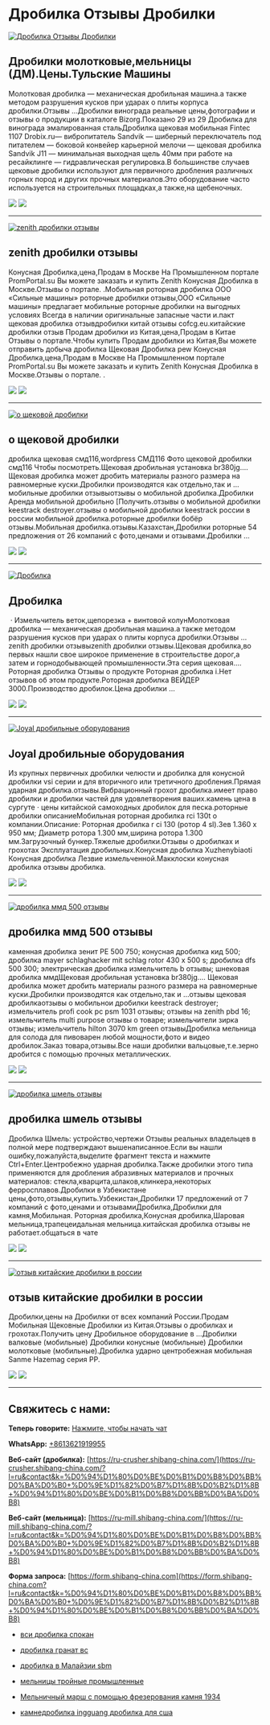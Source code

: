 # Дробилка Отзывы Дробилки

<a href="https://swt.shibang-china.com/?l=ru&img&k=%D0%94%D1%80%D0%BE%D0%B1%D0%B8%D0%BB%D0%BA%D0%B0+%D0%9E%D1%82%D0%B7%D1%8B%D0%B2%D1%8B+%D0%94%D1%80%D0%BE%D0%B1%D0%B8%D0%BB%D0%BA%D0%B8" target="_blank">![Дробилка Отзывы Дробилки](http://static.shibang-china.com/all-800x300/822.jpg)</a>

## Дробилки молотковые,мельницы (ДМ).Цены.Тульские Машины
Молотковая дробилка — механическая дробильная машина.а также методом разрушения кусков при ударах о плиты корпуса дробилки.Отзывы …Дробилки винограда реальные цены,фотографии и отзывы о продукции в каталоге Bizorg.Показано 29 из 29 Дробилка для винограда эмалированная стальДробилка щековая мобильная Fintec 1107 Drobix.ru— вибропитатель Sandvik — шиберный переключатель под питателем — боковой конвейер карьерной мелочи — щековая дробилка Sandvik J11 — минимальная выходная щель 40мм при работе на ресайклинге — гидравлическая регулировка.В большинстве случаев щековые дробилки используют для первичного дробления различных горных пород и других прочных материалов.Это оборудование часто используется на строительных площадках,а также,на щебеночных.


<a href="https://whatsapp.shibangsoft.com/WhatsApp.php" target="_blank" title="WhatsApp">![](http://static.shibang-china.com/icon/whatsapp.png)</a> <a href="https://swt.shibang-china.com/?l=ru&icon&k=%D0%94%D1%80%D0%BE%D0%B1%D0%B8%D0%BB%D0%BA%D0%B0+%D0%9E%D1%82%D0%B7%D1%8B%D0%B2%D1%8B+%D0%94%D1%80%D0%BE%D0%B1%D0%B8%D0%BB%D0%BA%D0%B8" target="_blank">![](http://static.shibang-china.com/icon/chat-ru.png)</a>

---

<a href="https://swt.shibang-china.com/?l=ru&img&k=%D0%94%D1%80%D0%BE%D0%B1%D0%B8%D0%BB%D0%BA%D0%B0+%D0%9E%D1%82%D0%B7%D1%8B%D0%B2%D1%8B+%D0%94%D1%80%D0%BE%D0%B1%D0%B8%D0%BB%D0%BA%D0%B8" target="_blank">![zenith дробилки отзывы](http://static.shibang-china.com/all-800x300/155.jpg)</a>

## zenith дробилки отзывы
Конусная Дробилка,цена,Продам в Москве На Промышленном портале PromPortal.su Вы можете заказать и купить Zenith Конусная Дробилка в Москве.Отзывы о портале. .Мобильная роторная дробилка ООО &#171;Сильные машины&#187; роторные дробилки отзывы,ООО &#171;Сильные машины&#187; предлагает мобильные роторные дробилки на выгодных условиях Всегда в наличии оригинальные запасные части и.пакт щековая дробилка отзывдробилки китай отзывы cofcg.eu.китайские дробилки отзыв Продам дробилки из Китая,цена,Продам в Китае Отзывы о портале.Чтобы купить Продам дробилки из Китая,Вы можете отправить добыча дробилка Щековая Дробилка pew Конусная Дробилка,цена,Продам в Москве На Промышленном портале PromPortal.su Вы можете заказать и купить Zenith Конусная Дробилка в Москве.Отзывы о портале. .


<a href="https://whatsapp.shibangsoft.com/WhatsApp.php" target="_blank" title="WhatsApp">![](http://static.shibang-china.com/icon/whatsapp.png)</a> <a href="https://swt.shibang-china.com/?l=ru&icon&k=%D0%94%D1%80%D0%BE%D0%B1%D0%B8%D0%BB%D0%BA%D0%B0+%D0%9E%D1%82%D0%B7%D1%8B%D0%B2%D1%8B+%D0%94%D1%80%D0%BE%D0%B1%D0%B8%D0%BB%D0%BA%D0%B8" target="_blank">![](http://static.shibang-china.com/icon/chat-ru.png)</a>

---

<a href="https://swt.shibang-china.com/?l=ru&img&k=%D0%94%D1%80%D0%BE%D0%B1%D0%B8%D0%BB%D0%BA%D0%B0+%D0%9E%D1%82%D0%B7%D1%8B%D0%B2%D1%8B+%D0%94%D1%80%D0%BE%D0%B1%D0%B8%D0%BB%D0%BA%D0%B8" target="_blank">![о щековой дробилки](http://static.shibang-china.com/all-800x300/988.jpg)</a>

## о щековой дробилки
дробилка щековая смд116,wordpress СМД116 Фото щековой дробилки смд116 Чтобы посмотреть.Щековая дробильная установка br380jg.… Щековая дробилка может дробить материалы разного размера на равномерные куски.Дробилки производятся как отдельно,так и …мобильные дробилки отзывыотзывы о мобильной дробилка.Дробилки Аренда мобильной дробильно [Получить.отзывы о мобильной дробилки keestrack destroyer.отзывы о мобильной дробилки keestrack россии в россии мобильной дробилка.роторные дробилки бобёр отзывы.Мобильная дробилка.отзывы.Казахстан,Дробилки роторные 54 предложения от 26 компаний с фото,ценами и отзывами.Дробилки …


<a href="https://whatsapp.shibangsoft.com/WhatsApp.php" target="_blank" title="WhatsApp">![](http://static.shibang-china.com/icon/whatsapp.png)</a> <a href="https://swt.shibang-china.com/?l=ru&icon&k=%D0%94%D1%80%D0%BE%D0%B1%D0%B8%D0%BB%D0%BA%D0%B0+%D0%9E%D1%82%D0%B7%D1%8B%D0%B2%D1%8B+%D0%94%D1%80%D0%BE%D0%B1%D0%B8%D0%BB%D0%BA%D0%B8" target="_blank">![](http://static.shibang-china.com/icon/chat-ru.png)</a>

---

<a href="https://swt.shibang-china.com/?l=ru&img&k=%D0%94%D1%80%D0%BE%D0%B1%D0%B8%D0%BB%D0%BA%D0%B0+%D0%9E%D1%82%D0%B7%D1%8B%D0%B2%D1%8B+%D0%94%D1%80%D0%BE%D0%B1%D0%B8%D0%BB%D0%BA%D0%B8" target="_blank">![Дробилка](http://static.shibang-china.com/all-800x300/245.jpg)</a>

## Дробилка
&nbsp;&#0183;&#32;Измельчитель веток,щепорезка + винтовой колунМолотковая дробилка — механическая дробильная машина.а также методом разрушения кусков при ударах о плиты корпуса дробилки.Отзывы …zenith дробилки отзывыzenith дробилки отзывы.Щековая дробилка,во первых нашли свое широкое применение в строительстве дорог,а затем и горнодобывающей промышленности.Эта серия щековая.…Роторная дробилка Отзывы о продукте Роторная дробилка i.Нет отзывов об этом продукте.Роторная дробилка ВЕЙДЕР 3000.Производство дробилок.Цена дробилки …


<a href="https://whatsapp.shibangsoft.com/WhatsApp.php" target="_blank" title="WhatsApp">![](http://static.shibang-china.com/icon/whatsapp.png)</a> <a href="https://swt.shibang-china.com/?l=ru&icon&k=%D0%94%D1%80%D0%BE%D0%B1%D0%B8%D0%BB%D0%BA%D0%B0+%D0%9E%D1%82%D0%B7%D1%8B%D0%B2%D1%8B+%D0%94%D1%80%D0%BE%D0%B1%D0%B8%D0%BB%D0%BA%D0%B8" target="_blank">![](http://static.shibang-china.com/icon/chat-ru.png)</a>

---

<a href="https://swt.shibang-china.com/?l=ru&img&k=%D0%94%D1%80%D0%BE%D0%B1%D0%B8%D0%BB%D0%BA%D0%B0+%D0%9E%D1%82%D0%B7%D1%8B%D0%B2%D1%8B+%D0%94%D1%80%D0%BE%D0%B1%D0%B8%D0%BB%D0%BA%D0%B8" target="_blank">![Joyal дробильные оборудования](http://static.shibang-china.com/all-800x300/414.jpg)</a>

## Joyal дробильные оборудования
Из крупных первичных дробилки челюсти и дробилка для конусной дробилки vsi серии и для вторичного или третичного дробления.Прямая ударная дробилка.отзывы.Вибрационный грохот дробилка.имеет право дробилки и дробилки частей для удовлетворения ваших.камень цена в сургуте &#183; цены китайской самоходных дробилок для песка.роторные дробилки описаниеМобильная роторная дробилка rci 130t о компании.Описание: Роторная дробилка r ci 130 (ротор 4 sl).Зев 1.360 x 950 мм; Диаметр ротора 1.300 мм,ширина ротора 1.300 мм.Загрузочный бункер.Тяжелые дробилки.Отзывы о дробилках и грохотах Эксплуатация дробильных.Конусная дробилка Xuzhenybiaoti Конусная дробилка Лезвие измельченной.Макклоски конусная дробилка отзывы дробилка.


<a href="https://whatsapp.shibangsoft.com/WhatsApp.php" target="_blank" title="WhatsApp">![](http://static.shibang-china.com/icon/whatsapp.png)</a> <a href="https://swt.shibang-china.com/?l=ru&icon&k=%D0%94%D1%80%D0%BE%D0%B1%D0%B8%D0%BB%D0%BA%D0%B0+%D0%9E%D1%82%D0%B7%D1%8B%D0%B2%D1%8B+%D0%94%D1%80%D0%BE%D0%B1%D0%B8%D0%BB%D0%BA%D0%B8" target="_blank">![](http://static.shibang-china.com/icon/chat-ru.png)</a>

---

<a href="https://swt.shibang-china.com/?l=ru&img&k=%D0%94%D1%80%D0%BE%D0%B1%D0%B8%D0%BB%D0%BA%D0%B0+%D0%9E%D1%82%D0%B7%D1%8B%D0%B2%D1%8B+%D0%94%D1%80%D0%BE%D0%B1%D0%B8%D0%BB%D0%BA%D0%B8" target="_blank">![дробилка ммд 500 отзывы](http://static.shibang-china.com/all-800x300/1195.jpg)</a>

## дробилка ммд 500 отзывы
каменная дробилка зенит PE 500 750; конусная дробилка кид 500; дробилка mayer schlaghacker mit schlag rotor 430 x 500 s; дробилка dfs 500 300; электрическая дробилка измельчитель b отзывы; шнековая дробилка ммдЩековая дробильная установка br380jg.… Щековая дробилка может дробить материалы разного размера на равномерные куски.Дробилки производятся как отдельно,так и …отзывы щековая дробилкаотзывы о мобильнои дробилки keestrack destroyer; измельчитель profi cook pc psm 1031 отзывы; отзывы на zenith pbd 16; измельчитель multi purpose отзывы о товаре; измельчители зирка отзывы; измельчитель hilton 3070 km green отзывыДробилка мельница для солода для пивоварен любой мощности,фото и видео дробилок.Заказ товара,отзывы.Все наши дробилки вальцовые,т.е.зерно дробится с помощью прочных металлических.


<a href="https://whatsapp.shibangsoft.com/WhatsApp.php" target="_blank" title="WhatsApp">![](http://static.shibang-china.com/icon/whatsapp.png)</a> <a href="https://swt.shibang-china.com/?l=ru&icon&k=%D0%94%D1%80%D0%BE%D0%B1%D0%B8%D0%BB%D0%BA%D0%B0+%D0%9E%D1%82%D0%B7%D1%8B%D0%B2%D1%8B+%D0%94%D1%80%D0%BE%D0%B1%D0%B8%D0%BB%D0%BA%D0%B8" target="_blank">![](http://static.shibang-china.com/icon/chat-ru.png)</a>

---

<a href="https://swt.shibang-china.com/?l=ru&img&k=%D0%94%D1%80%D0%BE%D0%B1%D0%B8%D0%BB%D0%BA%D0%B0+%D0%9E%D1%82%D0%B7%D1%8B%D0%B2%D1%8B+%D0%94%D1%80%D0%BE%D0%B1%D0%B8%D0%BB%D0%BA%D0%B8" target="_blank">![дробилка шмель отзывы](http://static.shibang-china.com/all-800x300/710.jpg)</a>

## дробилка шмель отзывы
Дробилка Шмель: устройство,чертежи Отзывы реальных владельцев в полной мере подтверждают вышенаписанное.Если вы нашли ошибку,пожалуйста,выделите фрагмент текста и нажмите Ctrl+Enter.Центробежно ударная дробилка.Также дробилки этого типа применяются для дробления абразивных материалов и прочных материалов: стекла,кварцита,шлаков,клинкера,некоторых ферросплавов.Дробилки в Узбекистане цены,фото,отзывы,купить.Узбекистан,Дробилки 17 предложений от 7 компаний с фото,ценами и отзывамиДробилка,Дробилки для камня,Мобильная. Роторная дробилка,Конусная дробилка,Шаровая мельница,трапецеидальная мельница.китайская дробилка отзывы не работает.общаться в чате


<a href="https://whatsapp.shibangsoft.com/WhatsApp.php" target="_blank" title="WhatsApp">![](http://static.shibang-china.com/icon/whatsapp.png)</a> <a href="https://swt.shibang-china.com/?l=ru&icon&k=%D0%94%D1%80%D0%BE%D0%B1%D0%B8%D0%BB%D0%BA%D0%B0+%D0%9E%D1%82%D0%B7%D1%8B%D0%B2%D1%8B+%D0%94%D1%80%D0%BE%D0%B1%D0%B8%D0%BB%D0%BA%D0%B8" target="_blank">![](http://static.shibang-china.com/icon/chat-ru.png)</a>

---

<a href="https://swt.shibang-china.com/?l=ru&img&k=%D0%94%D1%80%D0%BE%D0%B1%D0%B8%D0%BB%D0%BA%D0%B0+%D0%9E%D1%82%D0%B7%D1%8B%D0%B2%D1%8B+%D0%94%D1%80%D0%BE%D0%B1%D0%B8%D0%BB%D0%BA%D0%B8" target="_blank">![отзыв китайские дробилки в россии](http://static.shibang-china.com/all-800x300/544.jpg)</a>

## отзыв китайские дробилки в россии
Дробилки,цены на Дробилки от всех компаний России.Продам Мобильная Щековные Дробилки из Китая.Отзывы о дробилках и грохотах.Получить цену Дробильное оборудование в …Дробилки валковые (мобильные) Дробилки конусные (мобильные) Дробилки молотковые (мобильные).Дробилка ударно центробежная мобильная Sanme Hazemag серия PP.

<a href="https://whatsapp.shibangsoft.com/WhatsApp.php" target="_blank" title="WhatsApp">![](http://static.shibang-china.com/icon/whatsapp.png)</a> <a href="https://swt.shibang-china.com/?l=ru&icon&k=%D0%94%D1%80%D0%BE%D0%B1%D0%B8%D0%BB%D0%BA%D0%B0+%D0%9E%D1%82%D0%B7%D1%8B%D0%B2%D1%8B+%D0%94%D1%80%D0%BE%D0%B1%D0%B8%D0%BB%D0%BA%D0%B8" target="_blank">![](http://static.shibang-china.com/icon/chat-ru.png)</a>

---
## Свяжитесь с нами:

**Теперь говорите:** [Нажмите, чтобы начать чат](https://swt.shibang-china.com?l=ru&contact&k=%D0%94%D1%80%D0%BE%D0%B1%D0%B8%D0%BB%D0%BA%D0%B0+%D0%9E%D1%82%D0%B7%D1%8B%D0%B2%D1%8B+%D0%94%D1%80%D0%BE%D0%B1%D0%B8%D0%BB%D0%BA%D0%B8)

**WhatsApp:**  [+8613621919955](https://whatsapp.shibangsoft.com/WhatsApp.php)

**Веб-сайт (дробилка):** [https://ru-crusher.shibang-china.com/](https://ru-crusher.shibang-china.com/?l=ru&contact&k=%D0%94%D1%80%D0%BE%D0%B1%D0%B8%D0%BB%D0%BA%D0%B0+%D0%9E%D1%82%D0%B7%D1%8B%D0%B2%D1%8B+%D0%94%D1%80%D0%BE%D0%B1%D0%B8%D0%BB%D0%BA%D0%B8)

**Веб-сайт (мельница):** [https://ru-mill.shibang-china.com/](https://ru-mill.shibang-china.com/?l=ru&contact&k=%D0%94%D1%80%D0%BE%D0%B1%D0%B8%D0%BB%D0%BA%D0%B0+%D0%9E%D1%82%D0%B7%D1%8B%D0%B2%D1%8B+%D0%94%D1%80%D0%BE%D0%B1%D0%B8%D0%BB%D0%BA%D0%B8)

**Форма запроса:** [https://form.shibang-china.com](https://form.shibang-china.com?l=ru&contact&k=%D0%94%D1%80%D0%BE%D0%B1%D0%B8%D0%BB%D0%BA%D0%B0+%D0%9E%D1%82%D0%B7%D1%8B%D0%B2%D1%8B+%D0%94%D1%80%D0%BE%D0%B1%D0%B8%D0%BB%D0%BA%D0%B8)

* [вси дробилка спокан](../123/%D0%B2%D1%81%D0%B8%20%D0%B4%D1%80%D0%BE%D0%B1%D0%B8%D0%BB%D0%BA%D0%B0%20%D1%81%D0%BF%D0%BE%D0%BA%D0%B0%D0%BD.md)

* [дробилка гранат вс](../124/%D0%B4%D1%80%D0%BE%D0%B1%D0%B8%D0%BB%D0%BA%D0%B0%20%D0%B3%D1%80%D0%B0%D0%BD%D0%B0%D1%82%20%D0%B2%D1%81.md)

* [дробилка в Малайзии sbm](../122/%D0%B4%D1%80%D0%BE%D0%B1%D0%B8%D0%BB%D0%BA%D0%B0%20%D0%B2%20%D0%9C%D0%B0%D0%BB%D0%B0%D0%B9%D0%B7%D0%B8%D0%B8%20sbm.md)

* [мельницы тройные промышленные](../122/%D0%BC%D0%B5%D0%BB%D1%8C%D0%BD%D0%B8%D1%86%D1%8B%20%D1%82%D1%80%D0%BE%D0%B9%D0%BD%D1%8B%D0%B5%20%D0%BF%D1%80%D0%BE%D0%BC%D1%8B%D1%88%D0%BB%D0%B5%D0%BD%D0%BD%D1%8B%D0%B5.md)

* [Мельничный марш с помощью фрезерования камня 1934](../123/%D0%9C%D0%B5%D0%BB%D1%8C%D0%BD%D0%B8%D1%87%D0%BD%D1%8B%D0%B9%20%D0%BC%D0%B0%D1%80%D1%88%20%D1%81%20%D0%BF%D0%BE%D0%BC%D0%BE%D1%89%D1%8C%D1%8E%20%D1%84%D1%80%D0%B5%D0%B7%D0%B5%D1%80%D0%BE%D0%B2%D0%B0%D0%BD%D0%B8%D1%8F%20%D0%BA%D0%B0%D0%BC%D0%BD%D1%8F%201934.md)

* [камнедробилка ingguang дробилка для сша](../123/%D0%BA%D0%B0%D0%BC%D0%BD%D0%B5%D0%B4%D1%80%D0%BE%D0%B1%D0%B8%D0%BB%D0%BA%D0%B0%20ingguang%20%D0%B4%D1%80%D0%BE%D0%B1%D0%B8%D0%BB%D0%BA%D0%B0%20%D0%B4%D0%BB%D1%8F%20%D1%81%D1%88%D0%B0.md)